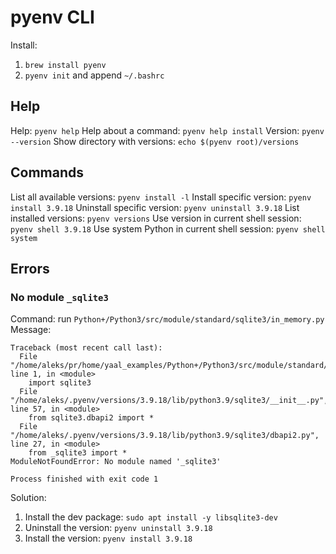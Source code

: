 # pyenv CLI

Install: 
1. `brew install pyenv`
2. `pyenv init` and append `~/.bashrc`

## Help
Help: `pyenv help`
Help about a command: `pyenv help install`
Version: `pyenv --version`
Show directory with versions: `echo $(pyenv root)/versions`

## Commands
List all available versions: `pyenv install -l`
Install specific version: `pyenv install 3.9.18`
Uninstall specific version: `pyenv uninstall 3.9.18`
List installed versions: `pyenv versions`
Use version in current shell session: `pyenv shell 3.9.18`
Use system Python in current shell session: `pyenv shell system`

## Errors
### No module `_sqlite3`
Command: run `Python+/Python3/src/module/standard/sqlite3/in_memory.py`
Message:
```
Traceback (most recent call last):
  File "/home/aleks/pr/home/yaal_examples/Python+/Python3/src/module/standard/sqlite3/in_memory.py", line 1, in <module>
    import sqlite3
  File "/home/aleks/.pyenv/versions/3.9.18/lib/python3.9/sqlite3/__init__.py", line 57, in <module>
    from sqlite3.dbapi2 import *
  File "/home/aleks/.pyenv/versions/3.9.18/lib/python3.9/sqlite3/dbapi2.py", line 27, in <module>
    from _sqlite3 import *
ModuleNotFoundError: No module named '_sqlite3'

Process finished with exit code 1
```
Solution:
1. Install the dev package: `sudo apt install -y libsqlite3-dev`
2. Uninstall the version: `pyenv uninstall 3.9.18`
3. Install the version: `pyenv install 3.9.18`

